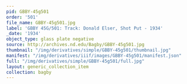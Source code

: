 ```yaml
---
pid: GBBY-45g501
order: '501'
file_name: GBBY-45g501.jpg
label: 'GBBY 45G/501: Track: Donald Elser, Shot Put - 1934'
_date: '1934'
object_type: glass plate negative
source: http://archives.nd.edu/Bagby/GBBY-45g501.jpg
thumbnail: "/img/derivatives/simple/GBBY-45g501/thumbnail.jpg"
manifest: "/img/derivatives/iiif/images/GBBY-45g501/manifest.json"
full: "/img/derivatives/simple/GBBY-45g501/full.jpg"
layout: generic_collection_item
collection: bagby
---
```

